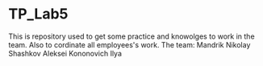 # TP_Lab5

This is repository used to get some practice and knowolges to work in the team. Also to cordinate all employees's work.
The team:
Mandrik Nikolay
Shashkov Aleksei
Kononovich Ilya
